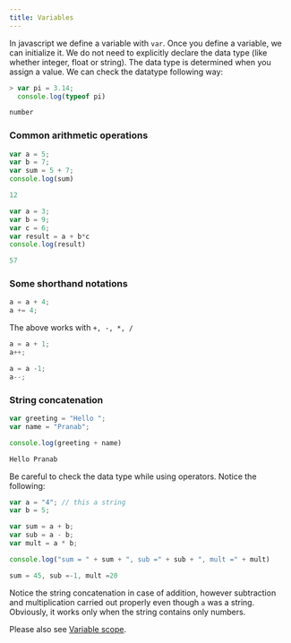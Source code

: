 ```yaml
---
title: Variables
---
```


In javascript we define a variable with `var`. Once you define a variable, we
can initialize it. We do not need to explicitly declare the data type (like
whether integer, float or string). The data type is determined when you assign a
value. We can check the datatype following way:
```js
> var pi = 3.14;
  console.log(typeof pi)

number
```

### Common arithmetic operations
```js
var a = 5;
var b = 7;
var sum = 5 + 7;
console.log(sum)

12
```

```js
var a = 3;
var b = 9;
var c = 6;
var result = a + b*c
console.log(result)

57
```

### Some shorthand notations

```js
a = a + 4;
a += 4;
```

The above works with `+, -, *, /`

```js
a = a + 1;
a++;

a = a -1;
a--;
```

### String concatenation

```js
var greeting = "Hello ";
var name = "Pranab";

console.log(greeting + name)

Hello Pranab
```

Be careful to check the data type while using operators. Notice the following:
```js
var a = "4"; // this a string
var b = 5;

var sum = a + b;
var sub = a - b;
var mult = a * b;

console.log("sum = " + sum + ", sub =" + sub + ", mult =" + mult)

sum = 45, sub =-1, mult =20
```
Notice the string concatenation in case of addition, however subtraction and
multiplication carried out properly even though `a` was a string. Obviously, it
works only when the string contains only numbers.

Please also see [Variable scope](/functions-objects/variable-scope).
